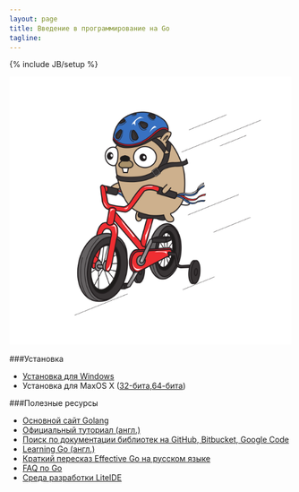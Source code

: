 ```yaml
---
layout: page
title: Введение в программирование на Go
tagline:
---
```

{% include JB/setup %}

![cover image with a beaver on bike](/assets/cover.png)

###Установка

* [Установка для Windows](http://www.golang-book.com/installers/go-install.exe)
* Установка для MaxOS X ([32-бита](http://www.golang-book.com/installers/go-install-x86.pkg),[64-бита](http://www.golang-book.com/installers/go-install-x64.pkg))

###Полезные ресурсы
* [Основной сайт Golang](http://golang.org/)
* [Официальный туториал (англ.)](http://tour.golang.org/#1)
* [Поиск по документации библиотек на GitHub, Bitbucket, Google Code](http://go.pkgdoc.org/)
* [Learning Go (англ.)](http://miek.nl/files/go/)
* [Краткий пересказ Effective Go на русском языке](http://eao197.narod.ru/desc/short_effective_go.html)
* [FAQ по Go](http://code.google.com/p/golang-ru/wiki/FAQ)
* [Среда разработки LiteIDE](http://code.google.com/p/golangide/)